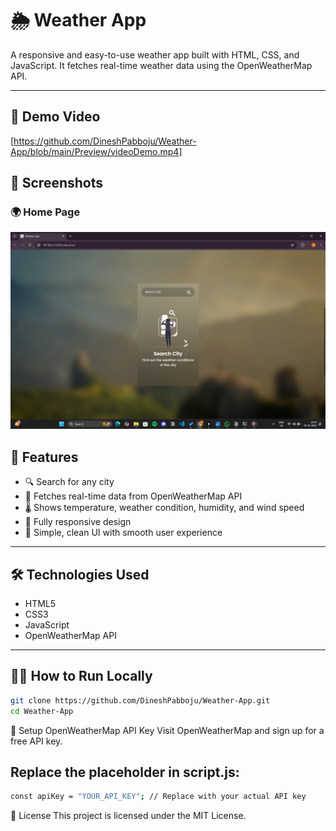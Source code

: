 # 🌦️ Weather App

A responsive and easy-to-use weather app built with HTML, CSS, and JavaScript. It fetches real-time weather data using the OpenWeatherMap API.

---

## 🎥 Demo Video

[https://github.com/DineshPabboju/Weather-App/blob/main/Preview/videoDemo.mp4]




## 📸 Screenshots

### 🌍 Home Page
![Home](Preview/preview2.png)  


## 🚀 Features

- 🔍 Search for any city
- 📡 Fetches real-time data from OpenWeatherMap API
- 🌡️ Shows temperature, weather condition, humidity, and wind speed
- 📱 Fully responsive design
- 🎨 Simple, clean UI with smooth user experience

---

## 🛠️ Technologies Used

- HTML5
- CSS3
- JavaScript 
- OpenWeatherMap API

---

## 🧑‍💻 How to Run Locally

```bash
git clone https://github.com/DineshPabboju/Weather-App.git
cd Weather-App
```

🔑 Setup OpenWeatherMap API Key
Visit OpenWeatherMap and sign up for a free API key.

## Replace the placeholder in script.js:
```bash
const apiKey = "YOUR_API_KEY"; // Replace with your actual API key
```
📄 License
This project is licensed under the MIT License.

